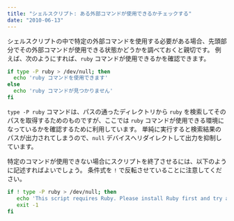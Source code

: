 ```yaml
---
title: "シェルスクリプト: ある外部コマンドが使用できるかチェックする"
date: "2010-06-13"
---
```


シェルスクリプトの中で特定の外部コマンドを使用する必要がある場合、先頭部分でその外部コマンドが使用できる状態かどうかを調べておくと親切です。
例えば、次のようにすれば、`ruby` コマンドが使用できるかを確認できます。

~~~ bash
if type -P ruby > /dev/null; then
  echo 'ruby コマンドを使用できます'
else
  echo 'ruby コマンドが見つかりません'
fi
~~~

<div class="note">
<code>type -P ruby</code> コマンドは、パスの通ったディレクトリから <code>ruby</code> を検索してそのパスを取得するためのものですが、ここでは <code>ruby</code> コマンドが使用できる環境になっているかを確認するために利用しています。
単純に実行すると検索結果のパスが出力されてしまうので、<code>null</code> デバイスへリダイレクトして出力を抑制しています。
</div>

特定のコマンドが使用できない場合にスクリプトを終了させるには、以下のように記述すればよいでしょう。
条件式を `!` で反転させていることに注意してください。

~~~ bash
if ! type -P ruby > /dev/null; then
   echo 'This script requires Ruby. Please install Ruby first and try again.' >&2
   exit -1
fi
~~~

